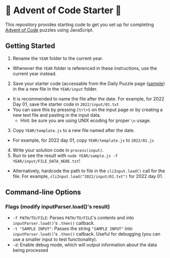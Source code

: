 # :christmas_tree: Advent of Code Starter :star2:
This repository provides starting code to get you set up for completing [Advent of Code](https://adventofcode.com/) puzzles using JavaScript.

## Getting Started
1. Rename the `YEAR` folder to the current year.
  - Whenever the `YEAR` folder is referenced in these instructions, use the current year instead.
2. Save your starter code (accessable from the Daily Puzzle page ([sample](https://adventofcode.com/2022/day/1/input)) in the a new file in the `YEAR/input` folder.
  - It is recommended to name the file after the date. For example, for 2022 Day 01, save the starter code in `2022/input/01.txt`
  - You can save this by pressing `Ctrl+S` on the input page or by creating a new text file and pasting in the input data.
    - Hint: be sure you are using UNIX ecoding for proper `\n` usage.
3. Copy `YEAR/template.js` to a new file named after the date.
  - For example, for 2022 day 01, copy `YEAR/template.js` to `2022/01.js`
4. Write your solution code in `process(input)`.
5. Run to see the result with `node YEAR/sample.js -f YEAR/input/FILE_DATA_HERE.txt`!
  - Alternatively, hardcode the path to file in the `cliInput.load()` call for the file. For example, `cliInput.load("2022/input/01.txt")` for 2022 day 01.

## Command-line Options
### Flags (modify inputParser.load()'s result)
- `-f PATH/TO/FILE`: Parses `PATH/TO/FILE`'s contents and into `inputParser.load()`'s `.then()` callback.
- `-t "SAMPLE INPUT"`: Passes the string `"SAMPLE INPUT"` into `inputParser.load()`'s `.then()` callback. Useful for debugging (you can use a smaller input to test functionality).
- `-d`: Enable debug mode, which will output information about the data being processed